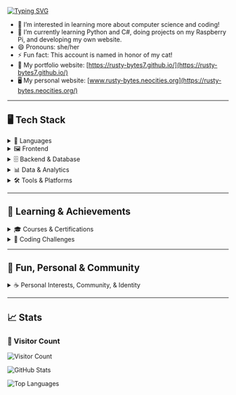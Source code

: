 [![Typing SVG](https://readme-typing-svg.demolab.com?font=Press+Start+2P&size=50&duration=4000&pause=1000&color=B026FF&width=1500&height=150&lines=Hi%2C+I'm+rusty-bytes7%F0%9F%91%8B%F0%9F%8F%BB)](https://git.io/typing-svg)

- 👀 I’m interested in learning more about computer science and coding!
- 🌱 I’m currently learning Python and C#, doing projects on my Raspberry Pi, and developing my own website.
- 😄 Pronouns: she/her
- ⚡ Fun fact: This account is named in honor of my cat!
- 💼 My portfolio website: [https://rusty-bytes7.github.io/](https://rusty-bytes7.github.io/)
- 🖥️ My personal website: [www.rusty-bytes.neocities.org](https://rusty-bytes.neocities.org/)


---

## 🖥️ Tech Stack

<details>
<summary>📝 Languages</summary>

![Python](https://img.shields.io/badge/Python-EC41FF?style=for-the-badge&logo=python&logoColor=FFD43B)
![C#](https://img.shields.io/badge/C%23-00FFE7?style=for-the-badge&logo=csharp&logoColor=22223B)
![HTML](https://img.shields.io/badge/HTML5-FF007F?style=for-the-badge&logo=html5&logoColor=white)
![CSS](https://img.shields.io/badge/CSS3-5EF1F2?style=for-the-badge&logo=css3&logoColor=22223B)
![JavaScript](https://img.shields.io/badge/JavaScript-FFCB05?style=for-the-badge&logo=javascript&logoColor=2A004F)

</details>

<details>
<summary>🖼️ Frontend</summary>

![Vite](https://img.shields.io/badge/vite-FF007F?style=for-the-badge&logo=vite&logoColor=white)
![React](https://img.shields.io/badge/react-00FFE7?style=for-the-badge&logo=react&logoColor=22223B)
![BS](https://img.shields.io/badge/Bootstrap-8B5CF6?style=for-the-badge&logo=bootstrap&logoColor=white)
![HTML](https://img.shields.io/badge/HTML5-FF007F?style=for-the-badge&logo=html5&logoColor=white)
![CSS](https://img.shields.io/badge/CSS3-5EF1F2?style=for-the-badge&logo=css3&logoColor=22223B)

</details>

<details>
<summary>🗄️ Backend & Database</summary>

![NodeJS](https://img.shields.io/badge/node.js-00FFE7?style=for-the-badge&logo=node.js&logoColor=2A004F)
![Express.js](https://img.shields.io/badge/express.js-9D00FF?style=for-the-badge&logo=express&logoColor=FFD43B)
![MongoDB](https://img.shields.io/badge/MongoDB-5EF1F2?style=for-the-badge&logo=mongodb&logoColor=232946)
![.Net](https://img.shields.io/badge/.NET-EC41FF?style=for-the-badge&logo=.net&logoColor=FFD43B)

</details>

<details>
<summary>📊 Data & Analytics</summary>

![Pandas](https://img.shields.io/badge/Pandas-8B5CF6?style=for-the-badge&logo=pandas&logoColor=FFD43B)
![NumPy](https://img.shields.io/badge/Numpy-00FFE7?style=for-the-badge&logo=numpy&logoColor=22223B)
![Scikit Learn](https://img.shields.io/badge/scikit_learn-FF007F?style=for-the-badge&logo=scikit-learn&logoColor=FFD43B)

</details>

<details>
<summary>🛠️ Tools & Platforms</summary>

![VS Code](https://img.shields.io/badge/Visual_Studio_Code-5EF1F2?style=for-the-badge&logo=visual%20studio%20code&logoColor=232946)
![Git](https://img.shields.io/badge/GIT-FF007F?style=for-the-badge&logo=git&logoColor=white)
![GitHub](https://img.shields.io/badge/GitHub-9D00FF?style=for-the-badge&logo=github&logoColor=FFD43B)
![Github Pages](https://img.shields.io/badge/GitHub%20Pages-EC41FF?style=for-the-badge&logo=github%20Pages&logoColor=FFD43B)
![Docker](https://img.shields.io/badge/Docker-00FFE7?style=for-the-badge&logo=docker&logoColor=232946)
![Raspberry Pi](https://img.shields.io/badge/-Raspberry_Pi-FFCB05?style=for-the-badge&logo=Raspberry-Pi)
![Zsh](https://img.shields.io/badge/Zsh-8B5CF6?style=for-the-badge&logo=Zsh&logoColor=FFD43B)
![Apple](https://img.shields.io/badge/apple%20silicon-232946?style=for-the-badge&logo=apple&logoColor=EC41FF)
![Mac](https://img.shields.io/badge/mac%20os-2A004F?style=for-the-badge&logo=apple&logoColor=FFCB05)

</details>

---

## 🌱 Learning & Achievements

<details>
<summary>🎓 Courses & Certifications</summary>

![Microsoft Learn](https://img.shields.io/badge/Microsoft_Learn-8B5CF6?style=for-the-badge&logo=microsoft&logoColor=FFD43B)
![Coursera](https://img.shields.io/badge/Coursera-00FFE7?style=for-the-badge&logo=Coursera&logoColor=232946)
![FreeCodeCamp](https://img.shields.io/badge/Freecodecamp-FF007F?&style=for-the-badge&logo=freecodecamp&logoColor=FFD43B)

</details>

<details>
<summary>🏅 Coding Challenges</summary>

![Code Wars](https://img.shields.io/badge/Codewars-EC41FF?style=for-the-badge&logo=Codewars&logoColor=FFD43B)
![LeetCode user wolf63](https://img.shields.io/badge/-LeetCode-FFCB05?style=for-the-badge&logo=LeetCode&logoColor=2A004F)
![hacktoberfest 2024](https://img.shields.io/badge/hacktoberfest%202024-9D00FF?style=for-the-badge&logo=hacktoberfest-2024&logoColor=FFD43B)
<div align="center">
  <a href="https://holopin.io/@rustybytes7">
    <img src="https://holopin.me/rustybytes7" width="600" alt="An image of @rustybytes7's Holopin badges, which is a link to view their full Holopin profile" />
  </a>
</div>

</details>

---

## 🎉 Fun, Personal & Community

<details>
<summary>☕ Personal Interests, Community, & Identity </summary>
  
![cat enthusiast](https://img.shields.io/badge/cat%20enthusiast-EC41FF?style=for-the-badge&logo=cat-enthusiast&logoColor=FFD43B)
![coffee lover](https://img.shields.io/badge/coffee%20lover-FF007F?style=for-the-badge&logo=coffee-lover&logoColor=FFD43B)
![Nintendo Switch](https://img.shields.io/badge/Nintendo_Switch-FFCB05?style=for-the-badge&logo=nintendo-switch&logoColor=232946)
![Spotify](https://img.shields.io/badge/Spotify-01fe01?&style=for-the-badge&logo=spotify&logoColor=232946)
![lgbtq+ pride](https://img.shields.io/badge/lgbtq+%20pride-8B5CF6?style=for-the-badge&logo=lgbtq+-pride&logoColor=FFD43B)
<a href="https://neocities.org/">
    <img src="https://pixelsafari.neocities.org/buttons/1neo15.gif" height="28" alt="Dancing Cat" />
  </a>
![Pokémon Trainer](https://img.shields.io/badge/Pokémon_Trainer-FF007F?style=for-the-badge&logo=pokemon&logoColor=FFD43B)
![Plant Parent](https://img.shields.io/badge/Plant_Parent-EC41FF?style=for-the-badge&logo=leaflet&logoColor=FFD43B)
![dark mode enthusiast](https://img.shields.io/badge/dark%20mode%20enthusiast-232946?style=for-the-badge&logo=dark-mode-enthusiast&logoColor=EC41FF)

</details>

---

## 📈 Stats

### 👀 Visitor Count
![Visitor Count](https://komarev.com/ghpvc/?username=rusty-bytes7&color=9932CC&style=for-the-badge)

![GitHub Stats](https://github-readme-stats.vercel.app/api?username=rusty-bytes7&theme=outrun&show_icons=true&hide_border=true&count_private=true&hide_rank=true)

![Top Languages](https://github-readme-stats.vercel.app/api/top-langs/?username=rusty-bytes7&theme=outrun&show_icons=true&hide_border=true&layout=compact&hide=nix,shell)

<!---
rusty-bytes7/rusty-bytes7 is a ✨ special ✨ repository because its `README.md` (this file) appears on your GitHub profile.
You can click the Preview link to take a look at your changes.
-->
